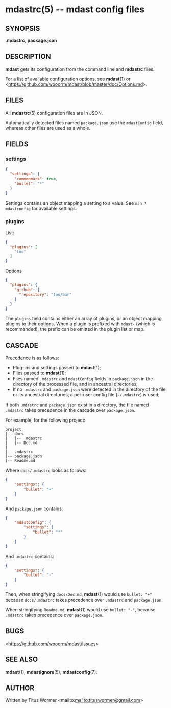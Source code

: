 # mdastrc(5) -- mdast config files

## SYNOPSIS

**.mdastrc**, **package.json**

## DESCRIPTION

**mdast** gets its configuration from the command line and **mdastrc** files.

For a list of available configuration options, see **mdast**(1) or <<https://github.com/wooorm/mdast/blob/master/doc/Options.md>>.

## FILES

All **mdastrc**(5) configuration files are in JSON.

Automatically detected files named `package.json` use the `mdastConfig` field, whereas other files are used as a whole.

## FIELDS

### settings

```json
{
  "settings": {
    "commonmark": true,
    "bullet": "*"
  }
}
```

Settings contains an object mapping a setting to a value.
See `man 7 mdastconfig` for available settings.

### plugins

List:

```json
{
  "plugins": [
    "toc"
  ]
}
```

Options

```json
{
  "plugins": {
    "github": {
      "repository": "foo/bar"
    }
  }
}
```

The `plugins` field contains either an array of plugins, or an object mapping plugins to their options.
When a plugin is prefixed with `mdast-` (which is recommended), the prefix can be omitted in the plugin list or map.

## CASCADE

Precedence is as follows:

*   Plug-ins and settings passed to **mdast**(1);
*   Files passed to **mdast**(1);
*   Files named `.mdastrc` and `mdastConfig` fields in `package.json` in the directory of the processed file, and in ancestral directories;
*   If no `.mdastrc` and `package.json` were detected in the directory of the file or its ancestral directories, a per-user config file (`~/.mdastrc`) is used;

If both `.mdastrc` and `package.json` exist in a directory, the file named `.mdastrc` takes precedence in the cascade over `package.json`.

For example, for the following project:

```text
project
|-- docs
|   |-- .mdastrc
|   |-- Doc.md
|
|-- .mdastrc
|-- package.json
|-- Readme.md
```

Where `docs/.mdastrc` looks as follows:

```json
{
    "settings": {
        "bullet": "+"
    }
}
```

And `package.json` contains:

```json
{
    "mdastConfig": {
        "settings": {
            "bullet": "*"
        }
    }
}
```

And `.mdastrc` contains:

```json
{
    "settings": {
        "bullet": "-"
    }
}
```

Then, when stringifying `docs/Doc.md`, **mdast**(1) would use `bullet: "+"` because `docs/.mdastrc` takes precedence over `.mdastrc` and `package.json`.

When stringifying `Readme.md`, **mdast**(1) would use `bullet: "-"`, because `.mdastrc` takes precedence over `package.json`.

## BUGS

<<https://github.com/wooorm/mdast/issues>>

## SEE ALSO

**mdast**(1), **mdastignore**(5), **mdastconfig**(7).

## AUTHOR

Written by Titus Wormer <mailto:<mailto:tituswormer@gmail.com>>
